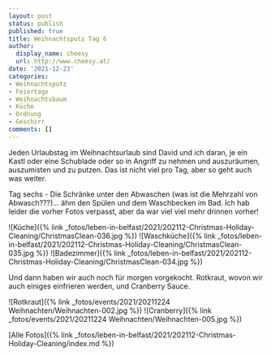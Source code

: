 ```yaml
---
layout: post
status: publish
published: true
title: Weihnachtsputz Tag 6
author:
  display_name: cheesy
  url: http://www.cheesy.at/
date: '2021-12-23'
categories:
- Weihnachtsputz
- Feiertage
- Weihnachtsbaum
- Küche
- Ordnung
- Geschirr
comments: []
---
```


Jeden Urlaubstag im Weihnachtsurlaub sind David und ich daran, je ein Kastl oder eine Schublade oder so in Angriff zu nehmen und auszuräumen, auszumisten und zu putzen. Das ist nicht viel pro Tag, aber so geht auch was weiter.

Tag sechs - Die Schränke unter den Abwaschen (was ist die Mehrzahl von Abwasch???)... ähm den Spülen und dem Waschbecken im Bad. Ich hab leider die vorher Fotos verpasst, aber da war viel viel mehr drinnen vorher!

![Küche]({% link _fotos/leben-in-belfast/2021/202112-Christmas-Holiday-Cleaning/ChristmasClean-036.jpg %})
![Waschküche]({% link _fotos/leben-in-belfast/2021/202112-Christmas-Holiday-Cleaning/ChristmasClean-035.jpg %})
![Badezimmer]({% link _fotos/leben-in-belfast/2021/202112-Christmas-Holiday-Cleaning/ChristmasClean-034.jpg %})

Und dann haben wir auch noch für morgen vorgekocht. Rotkraut, wovon wir auch einiges einfrieren werden, und Cranberry Sauce.

![Rotkraut]({% link _fotos/events/2021/20211224 Weihnachten/Weihnachten-002.jpg %})
![Cranberry]({% link _fotos/events/2021/20211224 Weihnachten/Weihnachten-005.jpg %})


[Alle Fotos]({% link _fotos/leben-in-belfast/2021/202112-Christmas-Holiday-Cleaning/index.md %})